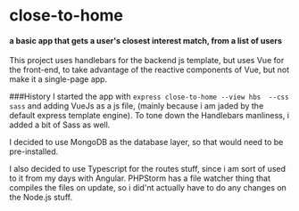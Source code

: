 # close-to-home
#### a basic app that gets a user's closest interest match, from a list of users

This project uses handlebars for the backend js template,
but uses Vue for the front-end, to take advantage of the
reactive components of Vue, but not make it a single-page
app.




###History
I started the app with  ` express close-to-home --view hbs 
--css sass ` and adding VueJs as a js file, (mainly because 
i am jaded by the default express template engine). To tone 
down the Handlebars manliness, i added a bit of Sass as 
well. 

I decided to use MongoDB as the database layer, so that
would need to be pre-installed.

I also decided to use Typescript for the routes stuff, since
i am sort of used to it from my days with Angular. PHPStorm
has a file watcher thing that compiles the files on update,
so i did'nt actually have to do any changes on the Node.js 
stuff.
















